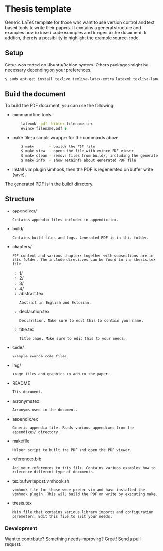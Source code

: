 # Thesis template

Generic LaTeX template for those who want to use version control and text based tools to write their papers. It contains a general structure and examples how to insert code examples and images to the document. In addtion, there is a possibility to highlight the example source-code.

## Setup
Setup was tested on Ubuntu/Debian system. Others packages might be necessary depending on your preferences.
```sh
$ sudo apt-get install texlive texlive-latex-extra latexmk texlive-lang-european
```

## Build the document
To build the PDF document, you can use the following:
- command line tools
    ```sh
    	latexmk -pdf -bibtex filename.tex
    	evince filename.pdf &
    ```

- make file; a simple wrapper for the commands above
    ```sh
    	$ make       - builds the PDF file
    	$ make view  - opens the file with evince PDF viewer
    	$ make clean - remove files from build/, including the generated PDF
    	$ make info  - show metainfo about generated PDF file
    ```

- install vim plugin vimhook, then the PDF is regenerated on buffer write (save).

The generated PDF is in the build/ directory.

## Structure
- appendixes/
    ```
    Contains appendix files included in appendix.tex.
    ```
- build/
    ```
    Contains build files and logs. Generated PDF is in this folder.
    ```
- chapters/
    ```
    PDF content and various chapters together with subsections are in this folder. The include directives can be found in the thesis.tex file.
    ```
    - 1/
    - 2/
    - 3/
    - 4/
    - abstract.tex
        ```
        Abstract in English and Estonian.
        ```
    - declaration.tex
        ```
        Declaration. Make sure to edit this to contain your name.
        ```
    - title.tex
        ```
        Title page. Make sure to edit this to your needs.
        ```
- code/
    ```
    Example source code files.
    ```
- img/
    ```
    Image files and graphics to add to the paper.
    ```
- README
    ```
    This document.
    ```
- acronyms.tex
    ```
    Acronyms used in the document.
    ```
- appendix.tex
    ```
    Generic appendix file. Reads various appendixes from the appendixes/ directory.
    ```
- makefile
    ```
    Helper script to built the PDF and open the PDF viewer.
    ```
- references.bib
    ```
    Add your references to this file. Contains variuos examples how to reference different type of documents.
    ```
- tex.bufwritepost.vimhook.sh
    ```
    vimhook file for those whoe prefer vim and have installed the vimhook plugin. This will build the PDF on write by executing make.
    ```
- thesis.tex
    ```
    Main file that contains various library imports and configuration paremeters. Edit this file to suit your needs.
    ```

### Development

Want to contribute? Something needs improving? Great! Send a pull request.
